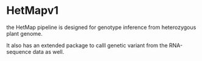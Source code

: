 # HetMapv1
the HetMap pipeline  is designed for genotype inference from heterozygous plant genome.

It also has an extended package to calll genetic variant from the RNA-sequence data as well.
